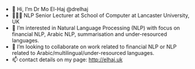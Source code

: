 - 👋 Hi, I’m Dr Mo El-Haj @drelhaj
- 👨🏽‍🏫 NLP Senior Lecturer at School of Computer at Lancaster University, UK
- 👀 I’m interested in Natural Language Processing (NLP) with focus on financial NLP, Arabic NLP, summarisation and under-resourced languages.
- 💞️ I’m looking to collaborate on work related to financial NLP or NLP related to Arabic/multilingual/under-resourced languages.
- 📫 contact details on my page: http://elhaj.uk

<!---
drelhaj/drelhaj is a ✨ special ✨ repository because its `README.md` (this file) appears on your GitHub profile.
You can click the Preview link to take a look at your changes.
--->
